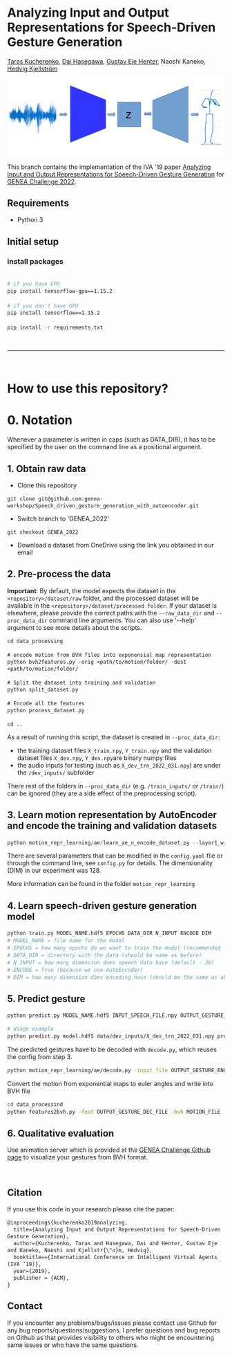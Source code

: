 # Analyzing Input and Output Representations for Speech-Driven Gesture Generation
[Taras Kucherenko](https://svito-zar.github.io/), [Dai Hasegawa](https://hasegawadai.info/), [Gustav Eje Henter](https://people.kth.se/~ghe/), Naoshi Kaneko, [Hedvig Kjellström](http://www.csc.kth.se/~hedvig/)

![ImageOfIdea](visuals/SpeechReprMotion.png?raw=true "Idea")

This branch contains the implementation of the IVA '19 paper [Analyzing Input and Output Representations for Speech-Driven Gesture Generation](https://dl.acm.org/doi/abs/10.1145/3308532.3329472) for [GENEA Challenge 2022](https://genea-workshop.github.io/2022/challenge).

## Requirements

- Python 3


## Initial setup

### install packages
```sh

# if you have GPU
pip install tensorflow-gpu==1.15.2

# if you don't have GPU
pip install tensorflow==1.15.2

pip install -r requirements.txt
```

&nbsp;
____________________________________________________________________________________________________________
&nbsp;

# How to use this repository?

# 0. Notation

Whenever a parameter is written in caps (such as DATA_DIR), it has to be specified by the user on the command line as a positional argument.

## 1. Obtain raw data

- Clone this repository
```
git clone git@github.com:genea-workshop/Speech_driven_gesture_generation_with_autoencoder.git
```
- Switch branch to 'GENEA_2022'
```
git checkout GENEA_2022
```
- Download a dataset from OneDrive using the link you obtained in our email

## 2. Pre-process the data
**Important**: By default, the model expects the dataset in the `<repository>/dataset/raw` folder, and the processed dataset will be available in the `<repository>/dataset/processed folder`. If your dataset is elsewhere, please provide the correct paths with the `--raw_data_dir` and `--proc_data_dir` command line arguments. You can also use '--help' argument to see more details about the scripts.

```
cd data_processing

# encode motion from BVH files into exponensial map representation
python bvh2features.py -orig <path/to/motion/folder/ -dest <path/to/motion/folder/

# Split the dataset into training and validation
python split_dataset.py

# Encode all the features
python process_dataset.py

cd ..
```

As a result of running this script, the dataset is created in `--proc_data_dir`:
- the training dataset files `X_train.npy`, `Y_train.npy` and the validation dataset files `X_dev.npy`, `Y_dev.npy`are binary numpy files
- the audio inputs for testing (such as `X_dev_trn_2022_031.npy`) are under the `/dev_inputs/` subfolder

There rest of the folders in `--proc_data_dir` (e.g. `/train_inputs/` or `/train/`) can be ignored (they are a side effect of the preprocessing script).

## 3. Learn motion representation by AutoEncoder and encode the training and validation datasets
```python
python motion_repr_learning/ae/learn_ae_n_encode_dataset.py --layer1_width DIM --data_dir DATA_DIR -training_epochs EPOCHS 
```
There are several parameters that can be modified in the `config.yaml` file or through the command line, see `config.py` for details.
The dimensionality (DIM) in our experiment was 128. 

More information can be found in the folder `motion_repr_learning` 

## 4. Learn speech-driven gesture generation model

```sh
python train.py MODEL_NAME.hdf5 EPOCHS DATA_DIR N_INPUT ENCODE DIM
# MODEL_NAME = file name for the model
# EPOCHS = how many epochs do we want to train the model (recommended - 500)
# DATA_DIR = directory with the data (should be same as before)
# N_INPUT = how many dimension does speech data have (default - 26)
# ENCODE = True (because we use AutoEncoder)
# DIM = how many dimension does encoding have (should be the same as above)
```

## 5. Predict gesture

```sh
python predict.py MODEL_NAME.hdf5 INPUT_SPEECH_FILE.npy OUTPUT_GESTURE_ENC_FILE.npy
```

```sh
# Usage example
python predict.py model.hdf5 data/dev_inputs/X_dev_trn_2022_031.npy predict_31_30fps_enc.npy
```

The predicted gestures have to be decoded with `decode.py`, which reuses the config from step 3.
```sh
python motion_repr_learning/ae/decode.py -input_file OUTPUT_GESTURE_ENC_FILE.npy -output_file OUTPUT_GESTURE_DEC_FILE.npy --layer1_width DIM --batch_size=8 
```

Convert the motion from exponential maps to euler angles and write into BVH file
```sh
cd data_processind
python features2bvh.py -feat OUTPUT_GESTURE_DEC_FILE -bvh MOTION_FILE
```


## 6. Qualitative evaluation
Use animation server which is provided at the [GENEA Challenge Github page](https://github.com/genea-workshop/genea_challenge_2022) to visualize your gestures from BVH format.

&nbsp;

## Citation
If you use this code in your research please cite the paper:
```
@inproceedings{kucherenko2019analyzing,
  title={Analyzing Input and Output Representations for Speech-Driven Gesture Generation},
  author={Kucherenko, Taras and Hasegawa, Dai and Henter, Gustav Eje  and Kaneko, Naoshi and Kjellstr{\"o}m, Hedvig},
  booktitle=={International Conference on Intelligent Virtual Agents (IVA ’19)},
  year={2019},
  publisher = {ACM},
}
```

## Contact
If you encounter any problems/bugs/issues please contact use Github for any bug reports/questions/suggestions. I prefer questions and bug reports on Github as that provides visibility to others who might be encountering same issues or who have the same questions.
